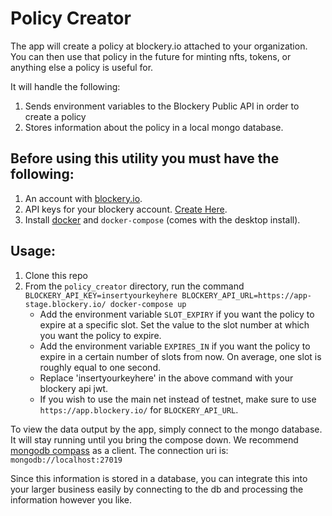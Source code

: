 # Policy Creator
The app will create a policy at blockery.io attached to your organization. You can then use that policy in the future for minting nfts, tokens, or anything else a policy is useful for.

It will handle the following:
1. Sends environment variables to the Blockery Public API in order to create a policy 
2. Stores information about the policy in a local mongo database.


## Before using this utility you must have the following:
1. An account with [blockery.io](https://www.blockery.io/).
2. API keys for your blockery account. [Create Here](https://knowledge.pinata.cloud/en/articles/6191471-how-to-create-an-pinata-api-key).
3. Install [docker](https://docs.docker.com/engine/install/) and `docker-compose` (comes with the desktop install).


## Usage:
1. Clone this repo
2. From the `policy_creator` directory, run the command `BLOCKERY_API_KEY=insertyourkeyhere BLOCKERY_API_URL=https://app-stage.blockery.io/ docker-compose up`
   * Add the environment variable `SLOT_EXPIRY` if you want the policy to expire at a specific slot. Set the value to the slot number at which you want the policy to expire.
   * Add the environment variable `EXPIRES_IN` if you want the policy to expire in a certain number of slots from now. On average, one slot is roughly equal to one second.
   * Replace 'insertyourkeyhere' in the above command with your blockery api jwt.
   * If you wish to use the main net instead of testnet, make sure to use `https://app.blockery.io/` for `BLOCKERY_API_URL`.


To view the data output by the app, simply connect to the mongo database. It will stay running until you
bring the compose down.
We recommend [mongodb compass](https://www.mongodb.com/try/download/compass) as a client.  The connection uri is: `mongodb://localhost:27019`

Since this information is stored in a database, you can integrate this into your larger business easily by connecting to the db and processing the information however you like.